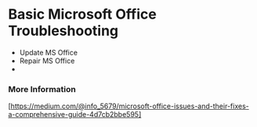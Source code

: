 # Basic Microsoft Office Troubleshooting 

- Update MS Office
- Repair MS Office
- 
### More Information
 
 [https://medium.com/@info_5679/microsoft-office-issues-and-their-fixes-a-comprehensive-guide-4d7cb2bbe595]
